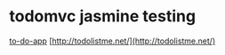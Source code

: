 # todomvc jasmine testing
[to-do-app](https://varlottaang.github.io/jasmineTesting/)
[http://todolistme.net/](http://todolistme.net/)

